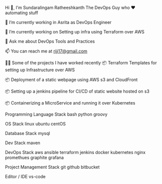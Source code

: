 Hi 👋, I'm Sundaralingam Ratheeshkanth
The DevOps Guy who ♥ automating stuff



🏢 I’m currently working in Asrita as DevOps Engineer

🌱 I’m currently working on Setting up infra using Terraform over AWS

💬 Ask me about DevOps Tools and Practices

📫 You can reach me at riji17@gmail.com

👨‍💻 Some of the projects I have worked recently
📦 Terraform Templates for setting up Infrastructure over AWS 

📦 Deployment of a static webpage using AWS s3 and CloudFront

📦 Setting up a jenkins pipeline for CI/CD of static website hosted on s3

📦 Containerizing a MicroService and running it over Kubernetes

Programming Language Stack
bash python groovy

OS Stack
linux ubuntu centOS

Database Stack
mysql 

Dev Stack
maven

DevOps Stack
aws ansible terraform jenkins docker kubernetes nginx promethues graphite grafana

Project Management Stack
git github bitbucket

Editor / IDE
vs-code
